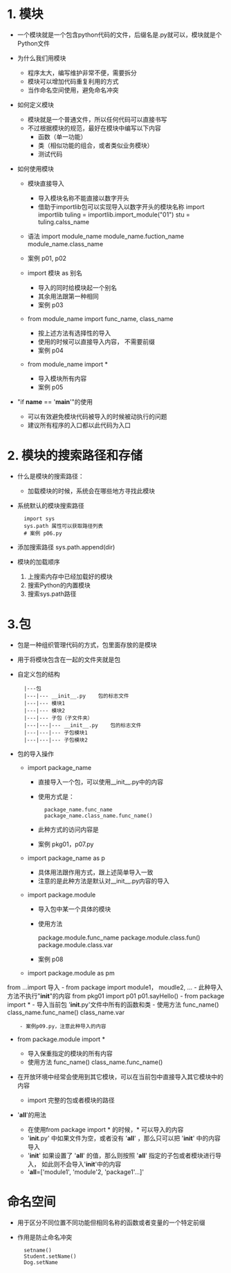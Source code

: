 # 1. 模块
- 一个模块就是一个包含python代码的文件，后缀名是.py就可以，模块就是个Python文件
- 为什么我们用模块
    - 程序太大，编写维护非常不便，需要拆分
    - 模块可以增加代码重复利用的方式
    - 当作命名空间使用，避免命名冲突
- 如何定义模块
    - 模块就是一个普通文件，所以任何代码可以直接书写
    - 不过根据模块的规范，最好在模块中编写以下内容
        - 函数（单一功能）
        - 类（相似功能的组合，或者类似业务模块）
        - 测试代码
        
- 如何使用模块
    - 模块直接导入
        - 导入模块名称不能直接以数字开头
        - 借助于importlib包可以实现导入以数字开头的模块名称
            import importlib
            tuling = importlib.import_module("01")
            stu = tuling.calss_name
    - 语法
        import module_name
        module_name.fuction_name
        module_name.class_name
     - 案例 p01, p02
     - import 模块 as 别名
        - 导入的同时给模块起一个别名
        - 其余用法跟第一种相同
        - 案例 p03
        
    - from module_name import func_name, class_name
        - 按上述方法有选择性的导入
        - 使用的时候可以直接导入内容， 不需要前缀
        - 案例 p04
        
    - from module_name import *
        - 导入模块所有内容
        - 案例 p05
- "if __name__ == '__main__'"的使用
    - 可以有效避免模块代码被导入的时候被动执行的问题
    - 建议所有程序的入口都以此代码为入口
    
# 2. 模块的搜索路径和存储
- 什么是模块的搜索路径：
    - 加载模块的时候，系统会在哪些地方寻找此模块
- 系统默认的模块搜索路径

        import sys
        sys.path 属性可以获取路径列表
        # 案例 p06.py
- 添加搜索路径
        sys.path.append(dir)
        
- 模块的加载顺序
    1. 上搜索内存中已经加载好的模块
    2. 搜索Python的内置模块
    3. 搜索sys.path路径
    
# 3.包
- 包是一种组织管理代码的方式，包里面存放的是模块
- 用于将模块包含在一起的文件夹就是包
- 自定义包的结构

        |---包
        |---|--- __init__.py    包的标志文件
        |---|--- 模块1
        |---|--- 模块2
        |---|--- 子包（子文件夹）
        |---|---|--- __init__.py    包的标志文件
        |---|---|--- 子包模块1
        |---|---|--- 子包模块2

- 包的导入操作
    - import package_name
        - 直接导入一个包，可以使用__init__.py中的内容
        - 使用方式是：
        
                package_name.func_name
                package_name.class_name.func_name()
                
        - 此种方式的访问内容是
        - 案例 pkg01，p07.py
        
    - import package_name as p
        - 具体用法跟作用方式，跟上述简单导入一致
        - 注意的是此种方法是默认对__init__.py内容的导入
        
    - import package.module
        - 导入包中某一个具体的模块
        - 使用方法
        
            package.module.func_name
            package.module.class.fun()
            package.module.class.var
        - 案例 p08
    - import package.module as pm
    
from ...import 导入
    - from package import module1， moudle2, ...
    - 此种导入方法不执行"__init__"的内容
            from pkg01 import p01
            p01.sayHello()
    - from package import *
        - 导入当前包 '__init__.py'文件中所有的函数和类
        - 使用方法
                func_name()
                class_name.func_name()
                class_name.var
                
        - 案例p09.py，注意此种导入的内容
        
- from package.module import *
    - 导入保重指定的模块的所有内容
    - 使用方法
            func_name()
            class_name.func_name()
            
- 在开放环境中经常会使用到其它模块，可以在当前包中直接导入其它模块中的内容
    - import 完整的包或者模块的路径
    
- '__all__'的用法
    - 在使用from package import * 的时候，* 可以导入的内容
    - '__init__.py' 中如果文件为空，或者没有 '__all__' ，那么只可以把 '__init__' 中的内容导入
    - '__init__' 如果设置了 '__all__' 的值，那么则按照 '__all__' 指定的子包或者模块进行导入，
    如此则不会导入'__init__'中的内容
    - '__all__=['module1', 'module'2, 'package1'...]'
    
# 命名空间
- 用于区分不同位置不同功能但相同名称的函数或者变量的一个特定前缀
- 作用是防止命名冲突

        setname()
        Student.setName()
        Dog.setName